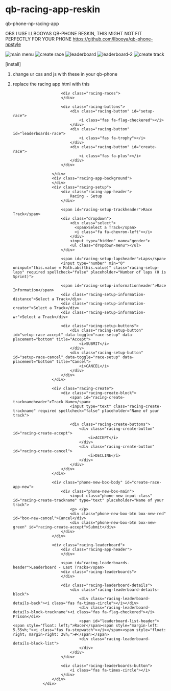 # qb-racing-app-reskin
qb-phone-np-racing-app

OBS I USE LLBOOYAS QB-PHONE RESKIN, THIS MIGHT NOT FIT PERFECTLY FOR YOUR PHONE
https://github.com/llbooya/qb-phone-npstyle

![main menu](https://i.imgur.com/5XL0hIr.png)
![create race](https://i.imgur.com/GkW3vO7.png)
![leaderboard](https://i.imgur.com/YI3lQBp.png)
![leaderboard-2](https://i.imgur.com/FsQUwLz.png)
![create track](https://i.imgur.com/Gd1LOY3.png)

[install]
1. change ur css and js with these in your qb-phone
2. replace the racing app html with this 
                    <div class="racing-app">
                        <div class="racing-overview">
                            <div class="racing-app-header">
                            </div>

                            <div class="racing-races">
                            </div>

                            <div class="racing-buttons">
                                <div class="racing-button" id="setup-race">
                                    <i class="fas fa-flag-checkered"></i>
                                </div>
                                <div class="racing-button" id="leaderboards-race">
                                    <i class="fas fa-trophy"></i>
                                </div>
                                <div class="racing-button" id="create-race">
                                    <i class="fas fa-plus"></i>
                                </div>
                            </div>

                        </div>
                        <div class="racing-app-background">
                        </div>
                        <div class="racing-setup">
                            <div class="racing-app-header">
                                Racing - Setup
                            </div>

                            <span id="racing-setup-trackheader">Race Track</span>
                            <div class="dropdown">
                                <div class="select">
                                  <span>Select a Track</span>
                                  <i class="fa fa-chevron-left"></i>
                                </div>
                                <input type="hidden" name="gender">
                                <ul class="dropdown-menu"></ul>
                            </div>

                            <span id="racing-setup-lapsheader">Laps</span>
                            <input type="number" min="0" oninput="this.value = Math.abs(this.value)" class="racing-setup-laps" required spellcheck="false" placeholder="Number of laps (0 is Sprint)">

                            <span id="racing-setup-informationheader">Race Information</span>
                            <div class="racing-setup-information-distance">Select a Track</div>
                            <div class="racing-setup-information-creator">Select a Track</div>
                            <div class="racing-setup-information-wr">Select a Track</div>

                            <div class="racing-setup-buttons">
                                <div class="racing-setup-button" id="setup-race-accept" data-toggle="race-setup" data-placement="bottom" title="Accept">
                                    <i>SUBMIT</i>
                                </div>
                                <div class="racing-setup-button" id="setup-race-cancel" data-toggle="race-setup" data-placement="bottom" title="Cancel">
                                    <i>CANCEL</i>
                                </div>
                            </div>
                        </div>

                        <div class="racing-create">
                            <div class="racing-create-block">
                                <span id="racing-create-tracknameheader">Track Name</span>
                                <input type="text" class="racing-create-trackname" required spellcheck="false" placeholder="Name of your track">

                                <div class="racing-create-buttons">
                                    <div class="racing-create-button" id="racing-create-accept">
                                        <i>ACCEPT</i>
                                    </div>
                                    <div class="racing-create-button" id="racing-create-cancel">
                                        <i>DECLINE</i>
                                    </div>
                                </div>
                            </div>
                        </div>

                        <div class="phone-new-box-body" id="create-race-app-new">
                            <div class="phone-new-box-main">
                                <input class="phone-new-input-class" id="racing-create-trackname" type="text" placeholder="Name of your track">
                                <p> </p>
                                <div class="phone-new-box-btn box-new-red" id="box-new-cancel">Cancel</div>
                                <div class="phone-new-box-btn box-new-green" id="racing-create-accept">Submit</div>
                            </div>
                        </div>

                        <div class="racing-leaderboard">
                            <div class="racing-app-header">
                            </div>

                            <span id="racing-leaderboards-header">Leaderboard - Last Tracks</span>
                            <div class="racing-leaderboards">
                            </div>

                            <div class="racing-leaderboard-details">
                                <div class="racing-leaderboard-details-block">
                                    <div class="racing-leaderboard-details-back"><i class="fas fa-times-circle"></i></div>
                                    <div class="racing-leaderboard-details-block-trackname"><i class="fas fa-flag-checkered"></i> Prison</div>
                                    <span id="leaderboard-list-header"><span style="float: left;">Racer</span><span style="margin-left: 5.55vh;"><i class="fas fa-stopwatch"></i></span><span style="float: right; margin-right: 2vh;">#</span></span>
                                    <div class="racing-leaderboard-details-block-list">
                                    </div>
                                </div>
                            </div>

                            <div class="racing-leaderboards-button">
                                <i class="fas fa-times-circle"></i>
                            </div>
                        </div>
                    </div>
